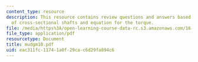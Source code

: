 ```yaml
---
content_type: resource
description: This resource contains review questions and answers based on torsion
  of cross-sectional shafts and equation for the torque.
file: /media/https%3A/open-learning-course-data-rc.s3.amazonaws.com/16-01-unified-engineering-i-ii-iii-iv-fall-2005-spring-2006/eac311fc11741a0f29cac6d29fa894c6_mudgm10.pdf
file_type: application/pdf
resourcetype: Document
title: mudgm10.pdf
uid: eac311fc-1174-1a0f-29ca-c6d29fa894c6
---
```

